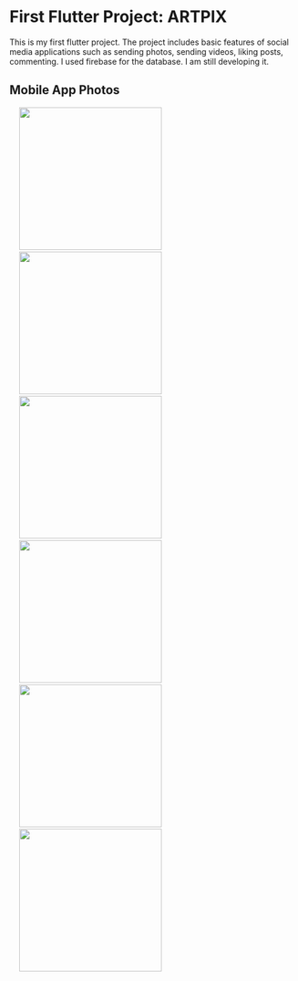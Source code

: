 # First Flutter Project: ARTPIX
This is my first flutter project. The project includes basic features of social media applications such as sending photos, sending videos, liking posts, commenting. I used firebase for the database. I am still developing it. 

 ## Mobile App Photos
<pre>
  <img src="![Home](https://github.com/user-attachments/assets/602523d9-8bd1-47ef-93d1-51e2cdf811fd)" width="250">
  <img src="![video](https://github.com/user-attachments/assets/ef8f95b9-f610-46ae-b7c1-59da4f7c50a8)" width="250">
  <img src="![add](https://github.com/user-attachments/assets/dec5952c-4fe1-4f54-bb5b-8fe8a2497a6e)" width="250">
  <img src="![explore](https://github.com/user-attachments/assets/e8ae99a5-701f-4240-a6bd-c91914ddbac3)" width="250">
  <img src="![profile](https://github.com/user-attachments/assets/678c03b8-5844-4592-bedd-5eab855d521f)" width="250">
  <img src="![setting](https://github.com/user-attachments/assets/02af84c7-ffcf-4bcd-8866-e4b82f97567f)" width="250">
</pre>







